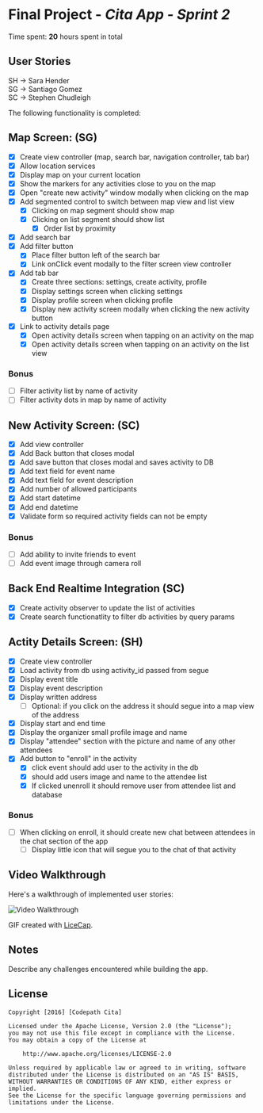 # Final Project - *Cita App - Sprint 2*

Time spent: **20** hours spent in total

## User Stories

SH -> Sara Hender  
SG -> Santiago Gomez  
SC -> Stephen Chudleigh  

The following functionality is completed:

## **Map Screen:** (SG)
- [X] Create view controller (map, search bar, navigation controller, tab bar)
- [X] Allow location services
- [X] Display map on your current location
- [X] Show the markers for any activities close to you on the map
- [X] Open "create new activity" window modally when clicking on the map
- [X] Add segmented control to switch between map view and list view
  - [X] Clicking on map segment should show map
  - [X] Clicking on list segment should show list
    - [X] Order list by proximity
- [X] Add search bar
- [X] Add filter button
  - [X] Place filter button left of the search bar
  - [X] Link onClick event modally to the filter screen view controller
- [X] Add tab bar
  - [X] Create three sections: settings, create activity, profile
  - [X] Display settings screen when clicking settings
  - [X] Display profile screen when clicking profile
  - [X] Display new activity screen modally when clicking the new activity button
- [X] Link to activity details page
  - [X] Open activity details screen when tapping on an activity on the map
  - [X] Open activity details screen when tapping on an activity on the list view
### Bonus
- [ ] Filter activity list by name of activity
- [ ] Filter activity dots in map by name of activity

## **New Activity Screen:** (SC)
- [X] Add view controller
- [X] Add Back button that closes modal
- [X] Add save button that closes modal and saves activity to DB
- [X] Add text field for event name
- [X] Add text field for event description
- [X] Add number of allowed participants
- [X] Add start datetime
- [X] Add end datetime
- [X] Validate form so required activity fields can not be empty
### Bonus
- [ ] Add ability to invite friends to event
- [ ] Add event image through camera roll

## **Back End Realtime Integration** (SC)
- [X] Create activity observer to update the list of activities
- [X] Create search functionatlity to filter db activities by query params

## **Actity Details Screen:** (SH)
- [X] Create view controller
- [X] Load activity from db using activity_id passed from segue
- [X] Display event title
- [X] Display event description
- [X] Display written address
  - [ ] Optional: if you click on the address it should segue into a map view of the address
- [X] Display start and end time
- [X] Display the organizer small profile image and name
- [X] Display "attendee" section with the picture and name of any other attendees
- [X] Add button to "enroll" in the activity
  - [X] click event should add user to the activity in the db
  - [X] should add users image and name to the attendee list
  - [X] If clicked unenroll it should remove user from attendee list and database
### Bonus
- [ ] When clicking on enroll, it should create new chat between attendees in the chat section of the app
  - [ ] Display little icon that will segue you to the chat of that activity

## Video Walkthrough

Here's a walkthrough of implemented user stories:

<img src='http://i.imgur.com/3KXkI20.gif' title='Video Walkthrough' width='' alt='Video Walkthrough' />

GIF created with [LiceCap](http://www.cockos.com/licecap/).

## Notes

Describe any challenges encountered while building the app.

## License

    Copyright [2016] [Codepath Cita]

    Licensed under the Apache License, Version 2.0 (the "License");
    you may not use this file except in compliance with the License.
    You may obtain a copy of the License at

        http://www.apache.org/licenses/LICENSE-2.0

    Unless required by applicable law or agreed to in writing, software
    distributed under the License is distributed on an "AS IS" BASIS,
    WITHOUT WARRANTIES OR CONDITIONS OF ANY KIND, either express or implied.
    See the License for the specific language governing permissions and
    limitations under the License.
